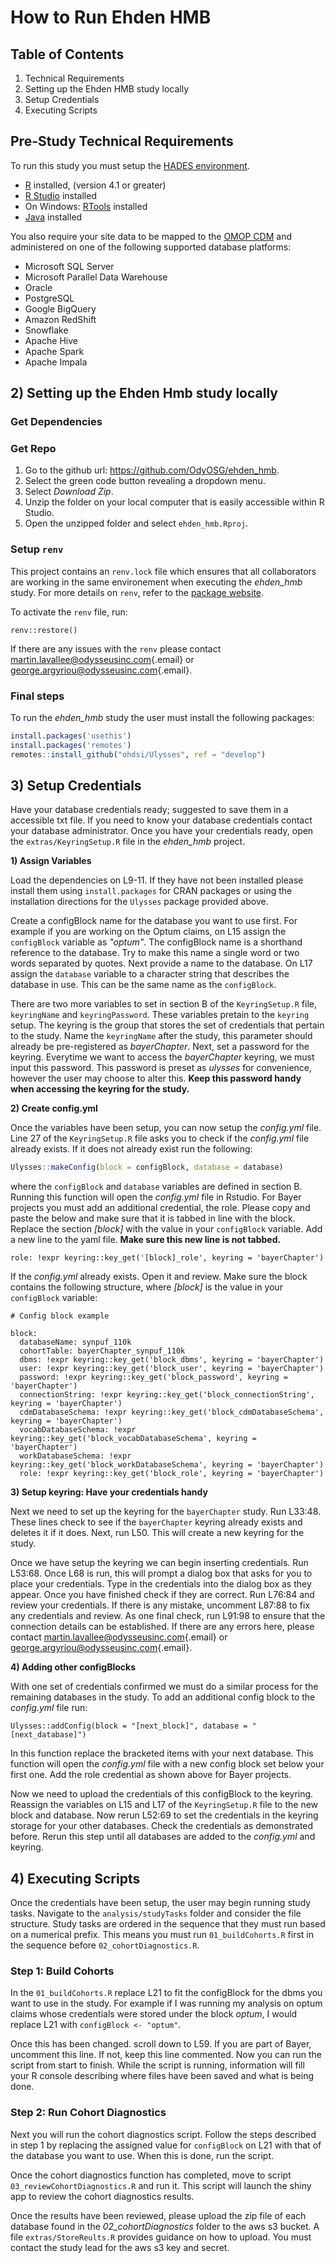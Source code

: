 # How to Run Ehden HMB

## Table of Contents

1)  Technical Requirements
2)  Setting up the Ehden HMB study locally
3)  Setup Credentials
4)  Executing Scripts

## Pre-Study Technical Requirements

To run this study you must setup the [HADES environment](https://ohdsi.github.io/Hades/rSetup.html).

-   [R](https://cloud.r-project.org/) installed, (version 4.1 or greater)
-   [R Studio](https://posit.co/download/rstudio-desktop/) installed
-   On Windows: [RTools](https://cran.r-project.org/bin/windows/Rtools/) installed
-   [Java](https://www.java.com/en/) installed

You also require your site data to be mapped to the [OMOP CDM](https://ohdsi.github.io/CommonDataModel/) and administered on one of the following supported database platforms:

-   Microsoft SQL Server
-   Microsoft Parallel Data Warehouse
-   Oracle
-   PostgreSQL
-   Google BigQuery
-   Amazon RedShift
-   Snowflake
-   Apache Hive
-   Apache Spark
-   Apache Impala

## 2) Setting up the Ehden Hmb study locally

### Get Dependencies

### Get Repo

1)  Go to the github url: <https://github.com/OdyOSG/ehden_hmb>.
2)  Select the green code button revealing a dropdown menu.
3)  Select *Download Zip*.
4)  Unzip the folder on your local computer that is easily accessible within R Studio.
5)  Open the unzipped folder and select `ehden_hmb.Rproj`.

### Setup `renv`

This project contains an `renv.lock` file which ensures that all collaborators are working in the same environement when executing the *ehden_hmb* study. For more details on `renv`, refer to the [package website](https://rstudio.github.io/renv/index.html).

To activate the `renv` file, run:

```         
renv::restore()
```

If there are any issues with the `renv` please contact [martin.lavallee\@odysseusinc.com](mailto:martin.lavallee@odysseusinc.com){.email} or [george.argyriou\@odysseusinc.com](mailto:george.argyriou@odysseusinc.com){.email}.

### Final steps

To run the *ehden_hmb* study the user must install the following packages:

``` r
install.packages('usethis')
install.packages('remotes')
remotes::install_github("ohdsi/Ulysses", ref = "develop")
```

## 3) Setup Credentials

Have your database credentials ready; suggested to save them in a accessible txt file. If you need to know your database credentials contact your database administrator. Once you have your credentials ready, open the `extras/KeyringSetup.R` file in the *ehden_hmb* project.

**1) Assign Variables**

Load the dependencies on L9-11. If they have not been installed please install them using `install.packages` for CRAN packages or using the installation directions for the `Ulysses` package provided above.

Create a configBlock name for the database you want to use first. For example if you are working on the Optum claims, on L15 assign the `configBlock` variable as *"optum"*. The configBlock name is a shorthand reference to the database. Try to make this name a single word or two words separated by quotes. Next provide a name to the database. On L17 assign the `database` variable to a character string that describes the database in use. This can be the same name as the `configBlock`.

There are two more variables to set in section B of the `KeyringSetup.R` file, `keyringName` and `keyringPassword`. These variables pretain to the `keyring` setup. The keyring is the group that stores the set of credentials that pertain to the study. Name the `keyringName` after the study, this parameter should already be pre-registered as *bayerChapter*. Next, set a password for the keyring. Everytime we want to access the *bayerChapter* keyring, we must input this password. This password is preset as *ulysses* for convenience, however the user may choose to alter this. **Keep this password handy when accessing the keyring for the study.**

**2) Create config.yml**

Once the variables have been setup, you can now setup the *config.yml* file. Line 27 of the `KeyringSetup.R` file asks you to check if the *config.yml* file already exists. If it does not already exist run the following:

``` r
Ulysses::makeConfig(block = configBlock, database = database)
```

where the `configBlock` and `database` variables are defined in section B. Running this function will open the *config.yml* file in Rstudio. For Bayer projects you must add an additional credential, the role. Please copy and paste the below and make sure that it is tabbed in line with the block. Replace the section *[block]* with the value in your `configBlock` variable. Add a new line to the yaml file. **Make sure this new line is not tabbed.**

```         
role: !expr keyring::key_get('[block]_role', keyring = 'bayerChapter')
```

If the *config.yml* already exists. Open it and review. Make sure the block contains the following structure, where *[block]* is the value in your `configBlock` variable:

```         
# Config block example

block:
  databaseName: synpuf_110k
  cohortTable: bayerChapter_synpuf_110k
  dbms: !expr keyring::key_get('block_dbms', keyring = 'bayerChapter')
  user: !expr keyring::key_get('block_user', keyring = 'bayerChapter')
  password: !expr keyring::key_get('block_password', keyring = 'bayerChapter')
  connectionString: !expr keyring::key_get('block_connectionString', keyring = 'bayerChapter')
  cdmDatabaseSchema: !expr keyring::key_get('block_cdmDatabaseSchema', keyring = 'bayerChapter')
  vocabDatabaseSchema: !expr keyring::key_get('block_vocabDatabaseSchema', keyring = 'bayerChapter')
  workDatabaseSchema: !expr keyring::key_get('block_workDatabaseSchema', keyring = 'bayerChapter')
  role: !expr keyring::key_get('block_role', keyring = 'bayerChapter')
```

**3) Setup keyring: Have your credentials handy**

Next we need to set up the keyring for the `bayerChapter` study. Run L33:48. These lines check to see if the `bayerChapter` keyring already exists and deletes it if it does. Next, run L50. This will create a new keyring for the study.

Once we have setup the keyring we can begin inserting credentials. Run L53:68. Once L68 is run, this will prompt a dialog box that asks for you to place your credentials. Type in the credentials into the dialog box as they appear. Once you have finished check if they are correct. Run L76:84 and review your credentials. If there is any mistake, uncomment L87:88 to fix any credentials and review. As one final check, run L91:98 to ensure that the connection details can be established. If there are any errors here, please contact [martin.lavallee\@odysseusinc.com](mailto:martin.lavallee@odysseusinc.com){.email} or [george.argyriou\@odysseusinc.com](mailto:george.argyriou@odysseusinc.com){.email}.

**4) Adding other configBlocks**

With one set of credentials confirmed we must do a similar process for the remaining databases in the study. To add an additional config block to the *config.yml* file run:

```         
Ulysses::addConfig(block = "[next_block]", database = "[next_database]")
```

In this function replace the bracketed items with your next database. This function will open the *config.yml* file with a new config block set below your first one. Add the role credential as shown above for Bayer projects.

Now we need to upload the credentials of this configBlock to the keyring. Reassign the variables on L15 and L17 of the `KeyringSetup.R` file to the new block and database. Now rerun L52:69 to set the credentials in the keyring storage for your other databases. Check the credentials as demonstrated before. Rerun this step until all databases are added to the *config.yml* and keyring.

## 4) Executing Scripts

Once the credentials have been setup, the user may begin running study tasks. Navigate to the `analysis/studyTasks` folder and consider the file structure. Study tasks are ordered in the sequence that they must run based on a numerical prefix. This means you must run `01_buildCohorts.R` first in the sequence before `02_cohortDiagnostics.R`. 

### Step 1: Build Cohorts

In the `01_buildCohorts.R` replace L21 to fit the configBlock for the dbms you want to use in the study. For example if I was running my analysis on optum claims whose credentials were stored under the block *optum*, I would replace L21 with `configBlock <- "optum"`.

Once this has been changed. scroll down to L59. If you are part of Bayer, uncomment this line. If not, keep this line commented. Now you can run the script from start to finish. While the script is running, information will fill your R console describing where files have been saved and what is being done. 


### Step 2: Run Cohort Diagnostics

Next you will run the cohort diagnostics script. Follow the steps described in step 1 by replacing the assigned value for `configBlock` on L21 with that of the database you want to use.  When this is done, run the script. 

Once the cohort diagnostics function has completed, move to script `03_reviewCohortDiagnostics.R` and run it. This script will launch the shiny app to review the cohort diagnostics results. 

Once the results have been reviewed, please upload the zip file of each database found in the *02_cohortDiagnostics* folder to the aws s3 bucket. A file `extras/StoreReults.R` provides guidance on how to upload. You must contact the study lead for the aws s3 key and secret.  
